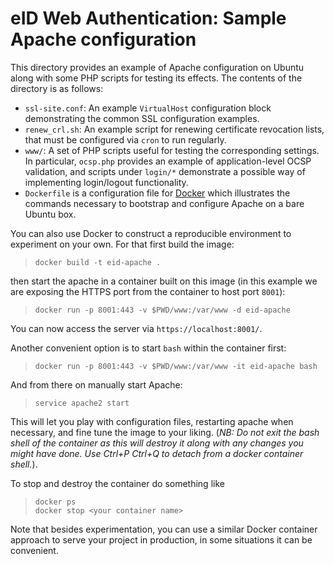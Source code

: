 # eID Web Authentication: Sample Apache configuration

This directory provides an example of Apache configuration on Ubuntu along with some PHP scripts for testing its effects. 
The contents of the directory is as follows:

* `ssl-site.conf`: An example `VirtualHost` configuration block demonstrating the common SSL configuration examples.
* `renew_crl.sh`: An example script for renewing certificate revocation lists, that must be configured via `cron` to run regularly.
* `www/`: A set of PHP scripts useful for testing the corresponding settings. In particular, `ocsp.php` provides an example of application-level OCSP validation, and scripts under `login/*` demonstrate a possible way of implementing login/logout functionality.
* `Dockerfile` is a configuration file for [Docker](https://docker.com/) which illustrates the commands necessary to bootstrap and configure Apache on a bare Ubuntu box.

You can also use Docker to construct a reproducible environment to experiment on your own. For that first build the image:

>     docker build -t eid-apache .

then start the apache in a container built on this image (in this example we are exposing the HTTPS port from the container to host port `8001`):

>     docker run -p 8001:443 -v $PWD/www:/var/www -d eid-apache

You can now access the server via `https://localhost:8001/`.

Another convenient option is to start `bash` within the container first:

>     docker run -p 8001:443 -v $PWD/www:/var/www -it eid-apache bash

And from there on manually start Apache:

>     service apache2 start

This will let you play with configuration files, restarting apache when necessary, and fine tune the image to your liking. (*NB: Do not exit the bash shell of the container as this will destroy it along with any changes you might have done. Use Ctrl+P Ctrl+Q to detach from a docker container shell.*). 

To stop and destroy the container do something like

>     docker ps
>     docker stop <your container name>

Note that besides experimentation, you can use a similar Docker container approach to serve your project in production, in some situations it can be convenient.
